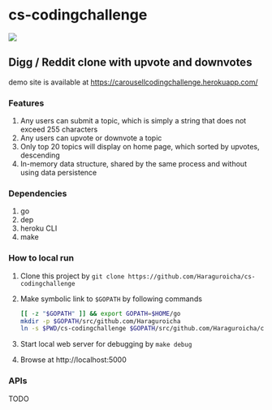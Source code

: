 # cs-codingchallenge

[![](https://travis-ci.org/Haraguroicha/cs-codingchallenge.svg?branch=master)](https://travis-ci.org/Haraguroicha/cs-codingchallenge)

## Digg / Reddit clone with upvote and downvotes

demo site is available at https://carousellcodingchallenge.herokuapp.com/

### Features

1. Any users can submit a topic, which is simply a string that does not exceed 255 characters
2. Any users can upvote or downvote a topic
3. Only top 20 topics will display on home page, which sorted by upvotes, descending
4. In-memory data structure, shared by the same process and without using data persistence

### Dependencies

1. go
2. dep
3. heroku CLI
4. make

### How to local run

1. Clone this project by `git clone https://github.com/Haraguroicha/cs-codingchallenge`
2. Make symbolic link to `$GOPATH` by following commands

    ```bash
    [[ -z "$GOPATH" ]] && export GOPATH=$HOME/go
    mkdir -p $GOPATH/src/github.com/Haraguroicha
    ln -s $PWD/cs-codingchallenge $GOPATH/src/github.com/Haraguroicha/cs-codingchallenge
    ```

3. Start local web server for debugging by `make debug`
4. Browse at http://localhost:5000

### APIs

TODO
